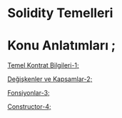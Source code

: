 # Solidity Temelleri
 
# Konu Anlatımları ;
[Temel Kontrat Bilgileri-1;](https://github.com/umaysafak/Solidity-Temeller/blob/main/Temel%20Kontrat%20Bilgileri-1)

[Değişkenler ve Kapsamlar-2;](https://github.com/umaysafak/Solidity-Temeller/blob/main/Değişkenler%20ve%20Kapsamlar%202)

[Fonsiyonlar-3;](https://github.com/umaysafak/Solidity-Temeller/blob/main/Fonsiyonlar-3)

[Constructor-4;](https://github.com/umaysafak/Solidity-Temeller/blob/main/Constructor-4)
  
